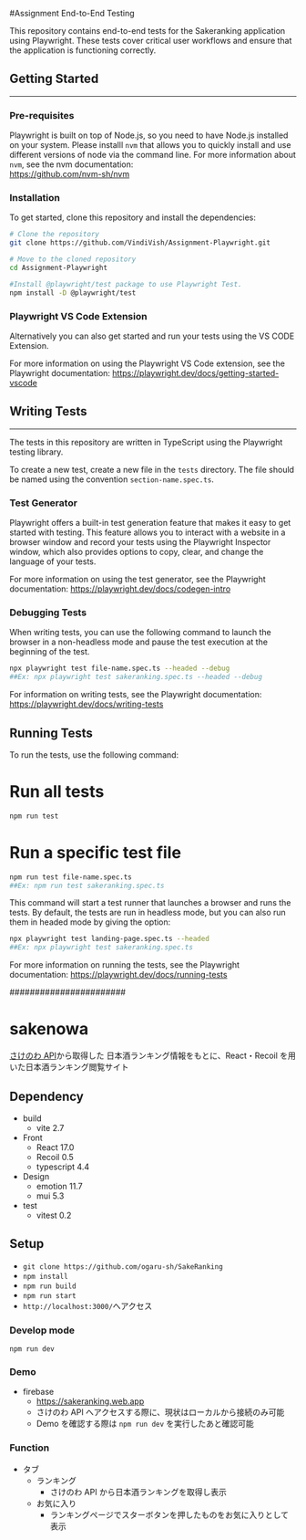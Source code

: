 #Assignment End-to-End Testing

This repository contains end-to-end tests for the Sakeranking application using Playwright.
These tests cover critical user workflows and ensure that the application is functioning correctly.

## Getting Started
----------

### Pre-requisites

Playwright is built on top of Node.js, so you need to have Node.js installed on your system.
Please installl `nvm` that allows you to quickly install and use different versions of node via the command line.
For more information about `nvm`, see the nvm documentation:<br>
https://github.com/nvm-sh/nvm

### Installation

To get started, clone this repository and install the dependencies:
```zsh
# Clone the repository
git clone https://github.com/VindiVish/Assignment-Playwright.git

# Move to the cloned repository
cd Assignment-Playwright 

#Install @playwright/test package to use Playwright Test.
npm install -D @playwright/test
```
### Playwright VS Code Extension

Alternatively you can also get started and run your tests using the VS CODE Extension.

For more information on using the Playwright VS Code extension, see the Playwright documentation:
https://playwright.dev/docs/getting-started-vscode

## Writing Tests
---

The tests in this repository are written in TypeScript using the Playwright testing library.

To create a new test, create a new file in the `tests` directory. 
The file should be named using the convention `section-name.spec.ts`.

### Test Generator

Playwright offers a built-in test generation feature that makes it easy to get started with testing.
This feature allows you to interact with a website in a browser window and record your tests using the Playwright Inspector window, which also provides options to copy, clear, and change the language of your tests.

For more information on using the test generator, see the Playwright documentation:
https://playwright.dev/docs/codegen-intro

### Debugging Tests

When writing tests, you can use the following command to launch the browser in a non-headless mode and pause the test execution at the beginning of the test.
```zsh
npx playwright test file-name.spec.ts --headed --debug
##Ex: npx playwright test sakeranking.spec.ts --headed --debug
```
For information on writing tests, see the Playwright documentation:
https://playwright.dev/docs/writing-tests

## Running Tests

To run the tests, use the following command:

# Run all tests
```zsh
npm run test
```
# Run a specific test file
```zsh
npm run test file-name.spec.ts
##Ex: npm run test sakeranking.spec.ts 
```
This command will start a test runner that launches a browser and runs the tests.
By default, the tests are run in headless mode, but you can also run them in headed mode by giving the option:

```zsh
npx playwright test landing-page.spec.ts --headed
##Ex: npx playwright test sakeranking.spec.ts
```
For more information on running the tests, see the Playwright documentation:
https://playwright.dev/docs/running-tests

#######################

# sakenowa

[さけのわ API](https://sakenowa.com/)から取得した
日本酒ランキング情報をもとに、React・Recoil を用いた日本酒ランキング閲覧サイト

## Dependency

- build
  - vite 2.7
- Front
  - React 17.0
  - Recoil 0.5
  - typescript 4.4
- Design
  - emotion 11.7
  - mui 5.3
- test
  - vitest 0.2

## Setup

- `git clone https://github.com/ogaru-sh/SakeRanking`
- `npm install`
- `npm run build`
- `npm run start`
- `http://localhost:3000/`へアクセス

### Develop mode

`npm run dev`

### Demo

- firebase
  - https://sakeranking.web.app
  - さけのわ API へアクセスする際に、現状はローカルから接続のみ可能
  - Demo を確認する際は `npm run dev` を実行したあと確認可能

### Function

- タブ
  - ランキング
    - さけのわ API から日本酒ランキングを取得し表示
  - お気に入り
    - ランキングページでスターボタンを押したものをお気に入りとして表示
